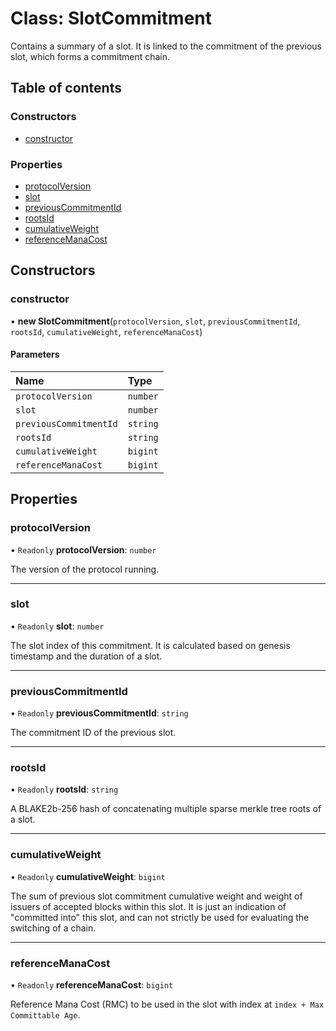 # Class: SlotCommitment

Contains a summary of a slot.
It is linked to the commitment of the previous slot, which forms a commitment chain.

## Table of contents

### Constructors

- [constructor](SlotCommitment.md#constructor)

### Properties

- [protocolVersion](SlotCommitment.md#protocolversion)
- [slot](SlotCommitment.md#slot)
- [previousCommitmentId](SlotCommitment.md#previouscommitmentid)
- [rootsId](SlotCommitment.md#rootsid)
- [cumulativeWeight](SlotCommitment.md#cumulativeweight)
- [referenceManaCost](SlotCommitment.md#referencemanacost)

## Constructors

### constructor

• **new SlotCommitment**(`protocolVersion`, `slot`, `previousCommitmentId`, `rootsId`, `cumulativeWeight`, `referenceManaCost`)

#### Parameters

| Name | Type |
| :------ | :------ |
| `protocolVersion` | `number` |
| `slot` | `number` |
| `previousCommitmentId` | `string` |
| `rootsId` | `string` |
| `cumulativeWeight` | `bigint` |
| `referenceManaCost` | `bigint` |

## Properties

### protocolVersion

• `Readonly` **protocolVersion**: `number`

The version of the protocol running.

___

### slot

• `Readonly` **slot**: `number`

The slot index of this commitment.
It is calculated based on genesis timestamp and the duration of a slot.

___

### previousCommitmentId

• `Readonly` **previousCommitmentId**: `string`

The commitment ID of the previous slot.

___

### rootsId

• `Readonly` **rootsId**: `string`

A BLAKE2b-256 hash of concatenating multiple sparse merkle tree roots of a slot.

___

### cumulativeWeight

• `Readonly` **cumulativeWeight**: `bigint`

The sum of previous slot commitment cumulative weight and weight of issuers of accepted blocks within this
slot. It is just an indication of "committed into" this slot, and can not strictly be used for evaluating
the switching of a chain.

___

### referenceManaCost

• `Readonly` **referenceManaCost**: `bigint`

Reference Mana Cost (RMC) to be used in the slot with index at `index + Max Committable Age`.
